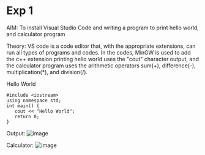 # Exp 1
AIM: To install Visual Studio Code and writing a program to print hello world, and calculator program

Theory: VS code is a code editor that, with the appropriate extensions, can run all types of programs and codes. In the codes, MinGW is used to add the c++ extension printing hello world uses the "cout" character output, and the calculator program uses the arithmetic operators sum(+), difference(-), multiplication(*), and division(/).

Hello World

```
#include <iostream>
using namespace std;
int main() {
   cout << "Hello World"; 
   return 0;
}
```

Output:
![image](https://github.com/user-attachments/assets/430265ab-1b23-4203-b523-290f8e1de046)

Calculator:
![image](https://github.com/user-attachments/assets/94d770f6-c3d0-4a32-b5dd-c2ecded6ff40)



